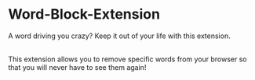 # Word-Block-Extension
A word driving you crazy?
Keep it out of your life with this extension. <br><br>

This extension allows you to remove specific words from your browser so that you will never have to see them again!
